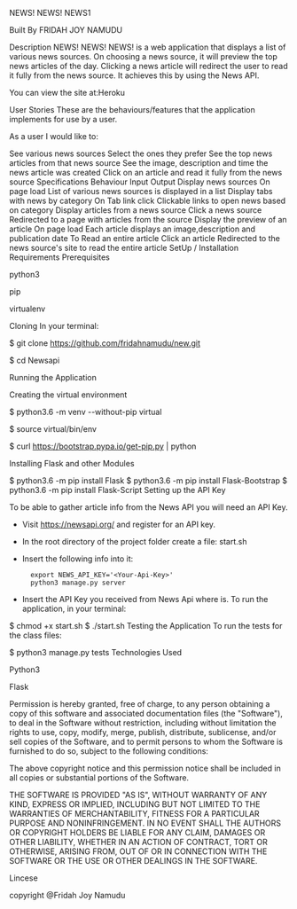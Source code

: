NEWS! NEWS! NEWS1

Built By    FRIDAH JOY NAMUDU

Description
NEWS! NEWS! NEWS! is a web application that displays a list of various news sources. On choosing a news source, it will preview the top news articles of the day. Clicking a news article will redirect the user to read it fully from the news source. It achieves this by using the News API.

You can view the site at:Heroku

User Stories
These are the behaviours/features that the application implements for use by a user.

As a user I would like to:

See various news sources
Select the ones they prefer
See the top news articles from that news source
See the image, description and time the news article was created
Click on an article and read it fully from the news source
Specifications
Behaviour	Input	Output
Display news sources	On page load	List of various news sources is displayed in a list
Display tabs with news by category	On Tab link click	Clickable links to open news based on category
Display articles from a news source	Click a news source	Redirected to a page with articles from the source
Display the preview of an article	On page load	Each article displays an image,description and publication date
To Read an entire article	Click an article	Redirected to the news source's site to read the entire article
SetUp / Installation Requirements
Prerequisites

python3

pip

virtualenv

Cloning
In your terminal:

  $ git clone https://github.com/fridahnamudu/new.git
  
  $ cd Newsapi
  
Running the Application

Creating the virtual environment

  $ python3.6 -m venv --without-pip virtual
  
  $ source virtual/bin/env
  
  $ curl https://bootstrap.pypa.io/get-pip.py | python
  
Installing Flask and other Modules

  $ python3.6 -m pip install Flask
  $ python3.6 -m pip install Flask-Bootstrap
  $ python3.6 -m pip install Flask-Script
Setting up the API Key

  To be able to gather article info from the News API you will need an API Key.

  * Visit https://newsapi.org/ and register for an API key.
  * In the root directory of the project folder create a file: start.sh
  * Insert the following info into it:

          export NEWS_API_KEY='<Your-Api-Key>'
          python3 manage.py server

  * Insert the API Key you received from News Api where <Your-Api-Key> is.
To run the application, in your terminal:

  $ chmod +x start.sh
  $ ./start.sh
Testing the Application
To run the tests for the class files:

  $ python3 manage.py tests
Technologies Used

Python3

Flask



Permission is hereby granted, free of charge, to any person obtaining a copy of this software and associated documentation files (the "Software"), to deal in the Software without restriction, including without limitation the rights to use, copy, modify, merge, publish, distribute, sublicense, and/or sell copies of the Software, and to permit persons to whom the Software is furnished to do so, subject to the following conditions:

The above copyright notice and this permission notice shall be included in all copies or substantial portions of the Software.

THE SOFTWARE IS PROVIDED "AS IS", WITHOUT WARRANTY OF ANY KIND, EXPRESS OR IMPLIED, INCLUDING BUT NOT LIMITED TO THE WARRANTIES OF MERCHANTABILITY, FITNESS FOR A PARTICULAR PURPOSE AND NONINFRINGEMENT. IN NO EVENT SHALL THE AUTHORS OR COPYRIGHT HOLDERS BE LIABLE FOR ANY CLAIM, DAMAGES OR OTHER LIABILITY, WHETHER IN AN ACTION OF CONTRACT, TORT OR OTHERWISE, ARISING FROM, OUT OF OR IN CONNECTION WITH THE SOFTWARE OR THE USE OR OTHER DEALINGS IN THE SOFTWARE.

Lincese 

copyright @Fridah Joy Namudu
